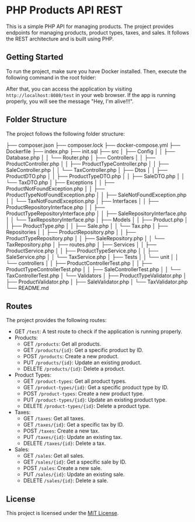 # PHP Products API REST

This is a simple PHP API for managing products. The project provides endpoints for managing products, product types, taxes, and sales. It follows the REST architecture and is built using PHP.

## Getting Started

To run the project, make sure you have Docker installed. Then, execute the following command in the root folder:


After that, you can access the application by visiting `http://localhost:8080/test` in your web browser. If the app is running properly, you will see the message "Hey, I'm alive!!!".

## Folder Structure

The project follows the following folder structure:

├── composer.json
├── composer.lock
├── docker-compose.yml
├── Dockerfile
├── index.php
├── init.sql
├── src
│ ├── Config
│ │ ├── Database.php
│ │ └── Router.php
│ ├── Controllers
│ │ ├── ProductController.php
│ │ ├── ProductTypeController.php
│ │ ├── SaleController.php
│ │ └── TaxController.php
│ ├── Dtos
│ │ ├── ProductDTO.php
│ │ ├── ProductTypeDTO.php
│ │ ├── SaleDTO.php
│ │ └── TaxDTO.php
│ ├── Exceptions
│ │ ├── ProductNotFoundException.php
│ │ ├── ProductTypeNotFoundException.php
│ │ ├── SaleNotFoundException.php
│ │ └── TaxNotFoundException.php
│ ├── Interfaces
│ │ ├── ProductRepositoryInterface.php
│ │ ├── ProductTypeRepositoryInterface.php
│ │ ├── SaleRepositoryInterface.php
│ │ └── TaxRepositoryInterface.php
│ ├── Models
│ │ ├── Product.php
│ │ ├── ProductType.php
│ │ ├── Sale.php
│ │ └── Tax.php
│ ├── Repositories
│ │ ├── ProductRepository.php
│ │ ├── ProductTypeRepository.php
│ │ ├── SaleRepository.php
│ │ └── TaxRepository.php
│ ├── routes.php
│ ├── Services
│ │ ├── ProductService.php
│ │ ├── ProductTypeService.php
│ │ ├── SaleService.php
│ │ └── TaxService.php
│ ├── Tests
│ │ └── unit
│ │ └── controllers
│ │ ├── ProductControllerTest.php
│ │ ├── ProductTypeControllerTest.php
│ │ ├── SaleControllerTest.php
│ │ └── TaxControllerTest.php
│ └── Validators
│ ├── ProductTypeValidator.php
│ ├── ProductValidator.php
│ ├── SaleValidator.php
│ └── TaxValidator.php
└── README.md


## Routes

The project provides the following routes:

- GET `/test`: A test route to check if the application is running properly.
- Products:
  - GET `/products`: Get all products.
  - GET `/products/{id}`: Get a specific product by ID.
  - POST `/products`: Create a new product.
  - PUT `/products/{id}`: Update an existing product.
  - DELETE `/products/{id}`: Delete a product.
- Product Types:
  - GET `/product-types`: Get all product types.
  - GET `/product-types/{id}`: Get a specific product type by ID.
  - POST `/product-types`: Create a new product type.
  - PUT `/product-types/{id}`: Update an existing product type.
  - DELETE `/product-types/{id}`: Delete a product type.
- Taxes:
  - GET `/taxes`: Get all taxes.
  - GET `/taxes/{id}`: Get a specific tax by ID.
  - POST `/taxes`: Create a new tax.
  - PUT `/taxes/{id}`: Update an existing tax.
  - DELETE `/taxes/{id}`: Delete a tax.
- Sales:
  - GET `/sales`: Get all sales.
  - GET `/sales/{id}`: Get a specific sale by ID.
  - POST `/sales`: Create a new sale.
  - PUT `/sales/{id}`: Update an existing sale.
  - DELETE `/sales/{id}`: Delete a sale.

## License

This project is licensed under the [MIT License](LICENSE).
